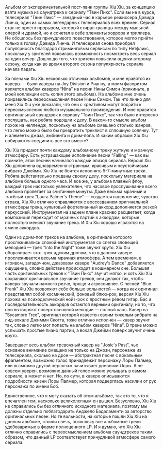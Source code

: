 Альбом от экспериментальной пост-панк группы Xiu Xiu, за концепцию взята музыка из саундтрека к сериалу "Твин Пикс". Если вы не в курсе, телесериал "Твин Пикс" — звездный час в карьере режиссера Дэвида Линча, один из самых легендарных телесериалов всех времен. Сериал стал не просто прорывом, который стирал границы между мыльной оперой и драмой, но и сочетал в себе элементы хоррора и триллера. Не обошлось без причудливого повествования, которое могло прийти только в голову Дэвида Линча. И телесериал снова приобрел популярность благодаря стриминговым сервисам по типу Нетфликс, поскольку у зрителей появилась возможность посмотреть весь сериал за один вечер. Дошло до того, что зрители повысили оценки второму сезону, когда как во время второго сезона популярность сериала начала падать.

За плечами Xiu Xiu несколько отличных альбомов, и мне нравятся их каверы — были каверы на Joy Division и Рианну, а моим фаворитом является альбом каверов “Nina” на песни Нины Симон (прикиньте, в моей коллекции есть копия этого альбома). На альбоме мне очень понравились переосмысления песен Нины Симон. Так что лично для меня Xiu Xiu уже доказали, что они с креативом могут подойти к переосмыслению любого музыкального произведения. И мне нравится оригинальный саундтрек к сериалу "Твин Пикс", так что было интересно послушать, как ребята подошли к делу. В каком-то смысле альбом похож на челлендж, поскольку на альбоме смешано столько жанров, что легко можно было бы превратить треклист в сплошную солянку. Тут и элементы джаза, эмбиента и дрим-попа. И каким образом Xiu Xiu собираются соединить все это вместе?

Xiu Xiu придают почти каждому альбомному треку жуткую и мрачную атмосферу. Есть устрашающее исполнение песни "Falling" — как вы помните, этой песней начинался каждый эпизод сериала. Версия Xiu Xiu дополнена одновременно странным, красивым и неустойчивым вибрато Джейми. Xiu Xiu не боятся исполнять 5-7-минутные треки. Ребята действительно преданы своему делу, поскольку материала на альбоме больше одного часа. И все же, у альбома плавный флоу, каждый трек настолько увлекателен, что часовое прослушивание всего альбома пролетает за считанные минуты. Даже весьма мрачный и тяжёлый трек "Laura Palmer's Theme" — создается напряжение, чувство страха, Xiu Xiu отлично справляются с воссозданием оригинальной атмосферы трека, культовый фортепианный аккорд дополняется резкой перкуссией. Инструментал на заднем плане красиво расцветает, когда композиция переходит от мрачных партий к аккордам, которые полностью меняют звучание трека. И Xiu Xiu хорошо играются на смене аккордов.

Один из дрим-поп треков на альбоме, в оригинале которого прослеживались спокойный инструментал со слегка зловещей мелодией — трек "Into the Night" тоже звучит круто. Xiu Xiu оборачивает этот трек адским дроном, что в данном кавере прослеживается весьма мрачная атмосфера. А тем временем, в игривом, загадочном, джазовом кавере "Audrey's Dance" добавляется ощущение, словно действие происходит в кошмарном сне. Большая часть оригинальных треков к "Твин Пикс" звучит мягко, и хоть Xiu Xiu сохраняют оригинальное звучание треков, они делают так, чтобы каверы звучали намного резче, проще и агрессивнее. С песней "Blue Frank" Xiu Xiu позволяют себе больше вольностей — когда как оригинал представлял собой космический, фоновый блюз-рок, версия Xiu Xiu похожа на психоделический нойз-рок с яростным рёвом гитар. Бас и последовательность аккордов остаются верными оригиналу, но то, что они вытворяют поверх основной мелодии — полный хаос. Кавер на "Sycamore Tree", оригинал которой известен своим тяжелым вибрато на лид-вокале Джимми Скотта, тоже отлично исполнен — кавер звучит так, словно легко мог попасть на альбом каверов "Nina". В треке можно услышать простые пиано партии, а вокал Джейми поверх звучит очень круто.

Завершает весь альбом тревожный кавер на "Josie's Past", чье основное внимание смещено не только на Джози, персонаже из телесериала, сколько на дрон — абстрактная песня с вокальным фрагментом, возможно голос принадлежит персонажу Лоры Палмер, или возможно другой персонаж зачитывает дневники Лоры. Я не совсем уверен, возможно данный голос можно услышать в самом сериале, а может и нет. Но, по сути, в кавере описываются подробности жизни Лоры Палмер, которая подверглась насилии от рук персонажа по имени Боб.

Единственное, что я могу сказать об этом альбоме, так это то, что я впечатлен тем, насколько великолепным он вышел. Безусловно, Xiu Xiu не справились бы без отличного исходного материала, поэтому мы должны отдельно поблагодарить Анджело Бадаламенти за авторство оригинальных песен. Но те вольности, на которые пошли Xiu Xiu на данном альбоме, стоили свечь, поскольку все альбомные треки удобоваримые в форме полноценного LP. И я думаю, что Xiu Xiu отлично справились с переосмыслением альбома саундтреков таким образом, что данный LP соответствует причудливой атмосфере самого сериала.
